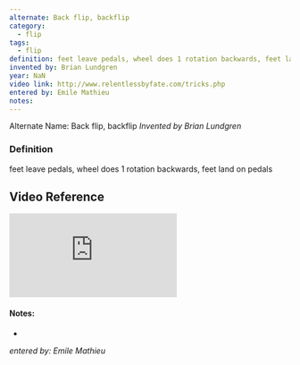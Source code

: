 ```yaml
---
alternate: Back flip, backflip
category:
  - flip
tags:
  - flip
definition: feet leave pedals, wheel does 1 rotation backwards, feet land on pedals
invented by: Brian Lundgren
year: NaN
video link: http://www.relentlessbyfate.com/tricks.php
entered by: Emile Mathieu
notes: 
---
```

Alternate Name: Back flip, backflip
*Invented by Brian Lundgren*

### Definition
feet leave pedals, wheel does 1 rotation backwards, feet land on pedals

## Video Reference
![video](http://www.relentlessbyfate.com/tricks.php)

#### Notes:
- 
*entered by: Emile Mathieu*
